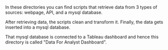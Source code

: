 In these directories you can find scripts that retrieve data from 3 types of sources: webpage, API, and a mysql database. 

After retrieving data, the scripts clean and transform it. Finally, the data gets inserted into a mysql database.

That mysql database is connected to a Tableau dashboard and hence this directory is called "Data For Analyst Dashboard". 

